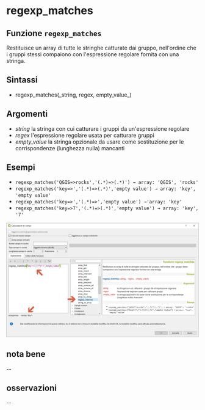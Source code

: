 # regexp\_matches

## Funzione `regexp_matches`

Restituisce un array di tutte le stringhe catturate dai gruppo, nell'ordine che i gruppi stessi compaiono con l'espressione regolare fornita con una stringa.

## Sintassi

* regexp_matches\(\_string, regex, empty\_value_\)

## Argomenti

* _string_ la stringa con cui catturare i gruppi da un'espressione regolare
* _regex_ l'espressione regolare usata per catturare gruppi
* _empty\_value_ la stringa opzionale da usare come sostituzione per le corrispondenze \(lunghezza nulla\) mancanti

## Esempi

* `regexp_matches('QGIS=>rocks','(.*)=>(.*)') → array: 'QGIS', 'rocks'`
* `regexp_matches('key=>','(.*)=>(.*)','empty value') → array: 'key', 'empty value'`
* `regexp_matches('key=>','(.*)=>','empty value') →'array: 'key'`
* `regexp_matches('key=>7','(.*)=>(.*)','empty value') → array: 'key', '7'`

![](../../../.gitbook/assets/regexp_matches1%20%281%29.png)

## nota bene

--

## osservazioni

--

